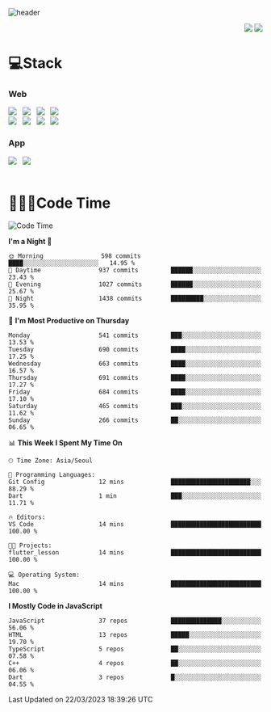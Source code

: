 ![header](https://capsule-render.vercel.app/api?type=waving&color=gradient&height=200&text=Cheri&fontAlign=70&fontAlignY=40&animation=twinkling)


<div align="end">
 <a href="https://cheri.tistory.com/"><img src="https://img.shields.io/badge/Blog-AD29B6?style=flat-square&logo=Tidal&logoColor=white"/></a> 
 <a href="mailto:hey.rnjs1135@gmail.com"><img src="https://img.shields.io/badge/Mail-EA4335?style=flat-square&logo=Gmail&logoColor=white"/></a>
</div>

<h1>💻Stack</h1>
<div>
 <h3>Web</h3>
 <!-- badge : https://shields.io/ -->
 <!-- icon : https://simpleicons.org/?q=Get -->
 <img src="https://img.shields.io/badge/HTML5-e74c3c?style=flat-square&logo=HTML5&logoColor=white"></img> &nbsp 
 <img src="https://img.shields.io/badge/CSS3-0A84FF?style=flat-square&logo=CSS3&logoColor=white"></img> &nbsp 
 <img src="https://img.shields.io/badge/tailwind%2Dcss-06B6D4?style=flat-square&logo=tailwindcss&logoColor=white"/></a> &nbsp 
 <img src="https://img.shields.io/badge/styled%2Dcomponents-DB7093?style=flat-square&logo=styled%2Dcomponents&logoColor=white"/></a>
 <br/>
 <img src="https://img.shields.io/badge/JavaScript-FFCD11?style=flat-square&logo=JavaScript&logoColor=white"></img> &nbsp 
 <img src="https://img.shields.io/badge/React-00BCF6?style=flat-square&logo=React&logoColor=white"></img> &nbsp 
 <img src="https://img.shields.io/badge/Redux-764ABC?style=flat-square&logo=Redux&logoColor=white"/> &nbsp 
 <img src="https://img.shields.io/badge/Zustand-582D3E?style=flat-square&logo=Zustand&logoColor=white"/></a> &nbsp 
 <br/>
 <h3>App</h3>
 <img src="https://img.shields.io/badge/Flutter-02569B?style=flat-square&logo=Flutter&logoColor=white"/></a> &nbsp 
 <img src="https://img.shields.io/badge/Getx-600EB2?style=flat-square"/></a> &nbsp 
</div> 

<br/>

<h1>👩🏼‍💻Code Time</h1>

<!--START_SECTION:waka-->
![Code Time](http://img.shields.io/badge/Code%20Time-2%2C110%20hrs%2053%20mins-blue)

**I'm a Night 🦉** 

```text
🌞 Morning                598 commits         ████░░░░░░░░░░░░░░░░░░░░░   14.95 % 
🌆 Daytime                937 commits         ██████░░░░░░░░░░░░░░░░░░░   23.43 % 
🌃 Evening                1027 commits        ██████░░░░░░░░░░░░░░░░░░░   25.67 % 
🌙 Night                  1438 commits        █████████░░░░░░░░░░░░░░░░   35.95 % 
```
📅 **I'm Most Productive on Thursday** 

```text
Monday                   541 commits         ███░░░░░░░░░░░░░░░░░░░░░░   13.53 % 
Tuesday                  690 commits         ████░░░░░░░░░░░░░░░░░░░░░   17.25 % 
Wednesday                663 commits         ████░░░░░░░░░░░░░░░░░░░░░   16.57 % 
Thursday                 691 commits         ████░░░░░░░░░░░░░░░░░░░░░   17.27 % 
Friday                   684 commits         ████░░░░░░░░░░░░░░░░░░░░░   17.10 % 
Saturday                 465 commits         ███░░░░░░░░░░░░░░░░░░░░░░   11.62 % 
Sunday                   266 commits         ██░░░░░░░░░░░░░░░░░░░░░░░   06.65 % 
```


📊 **This Week I Spent My Time On** 

```text
🕑︎ Time Zone: Asia/Seoul

💬 Programming Languages: 
Git Config               12 mins             ██████████████████████░░░   88.29 % 
Dart                     1 min               ███░░░░░░░░░░░░░░░░░░░░░░   11.71 % 

🔥 Editors: 
VS Code                  14 mins             █████████████████████████   100.00 % 

🐱‍💻 Projects: 
flutter_lesson           14 mins             █████████████████████████   100.00 % 

💻 Operating System: 
Mac                      14 mins             █████████████████████████   100.00 % 
```

**I Mostly Code in JavaScript** 

```text
JavaScript               37 repos            ██████████████░░░░░░░░░░░   56.06 % 
HTML                     13 repos            █████░░░░░░░░░░░░░░░░░░░░   19.70 % 
TypeScript               5 repos             ██░░░░░░░░░░░░░░░░░░░░░░░   07.58 % 
C++                      4 repos             ██░░░░░░░░░░░░░░░░░░░░░░░   06.06 % 
Dart                     3 repos             █░░░░░░░░░░░░░░░░░░░░░░░░   04.55 % 
```




 Last Updated on 22/03/2023 18:39:26 UTC
<!--END_SECTION:waka-->
